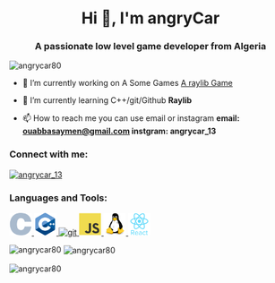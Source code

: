 <h1 align="center">Hi 👋, I'm angryCar</h1>
<h3 align="center">A passionate low level game developer from Algeria</h3>

<p align="left"> <img src="https://komarev.com/ghpvc/?username=angrycar80&label=Profile%20views&color=0e75b6&style=flat" alt="angrycar80" /> </p>

- 🔭 I’m currently working on A Some Games [A raylib Game](https://github.com/angryCar80/A-raylib-Game)

- 🌱 I’m currently learning C++/git/Github **Raylib**

- 📫 How to reach me you can use email or instagram **email: ouabbasaymen@gmail.com instgram: angrycar_13**

<h3 align="left">Connect with me:</h3>
<p align="left">
<a href="https://instagram.com/angrycar_13" target="blank"><img align="center" src="https://raw.githubusercontent.com/rahuldkjain/github-profile-readme-generator/master/src/images/icons/Social/instagram.svg" alt="angrycar_13" height="30" width="40" /></a>
</p>

<h3 align="left">Languages and Tools:</h3>
<p align="left"> <a href="https://www.cprogramming.com/" target="_blank" rel="noreferrer"> <img src="https://raw.githubusercontent.com/devicons/devicon/master/icons/c/c-original.svg" alt="c" width="40" height="40"/> </a> <a href="https://www.w3schools.com/cpp/" target="_blank" rel="noreferrer"> <img src="https://raw.githubusercontent.com/devicons/devicon/master/icons/cplusplus/cplusplus-original.svg" alt="cplusplus" width="40" height="40"/> </a> <a href="https://git-scm.com/" target="_blank" rel="noreferrer"> <img src="https://www.vectorlogo.zone/logos/git-scm/git-scm-icon.svg" alt="git" width="40" height="40"/> </a> <a href="https://developer.mozilla.org/en-US/docs/Web/JavaScript" target="_blank" rel="noreferrer"> <img src="https://raw.githubusercontent.com/devicons/devicon/master/icons/javascript/javascript-original.svg" alt="javascript" width="40" height="40"/> </a> <a href="https://www.linux.org/" target="_blank" rel="noreferrer"> <img src="https://raw.githubusercontent.com/devicons/devicon/master/icons/linux/linux-original.svg" alt="linux" width="40" height="40"/> </a> <a href="https://reactjs.org/" target="_blank" rel="noreferrer"> <img src="https://raw.githubusercontent.com/devicons/devicon/master/icons/react/react-original-wordmark.svg" alt="react" width="40" height="40"/> </a> </p>

<p><img align="left" src="https://github-readme-stats.vercel.app/api/top-langs?username=angrycar80&show_icons=true&locale=en&layout=compact" alt="angrycar80" /></p>

<p>&nbsp;<img align="center" src="https://github-readme-stats.vercel.app/api?username=angrycar80&show_icons=true&locale=en" alt="angrycar80" /></p>

<p><img align="center" src="https://github-readme-streak-stats.herokuapp.com/?user=angrycar80&" alt="angrycar80" /></p>

